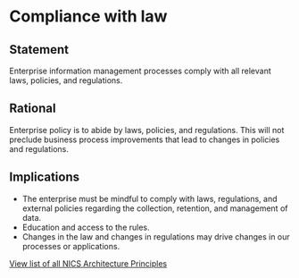 # Compliance with law

## Statement
Enterprise information management processes comply with all relevant laws, policies, and regulations.

## Rational
Enterprise policy is to abide by laws, policies, and regulations. This will not preclude business process improvements that lead to changes in policies and regulations.

## Implications
- The enterprise must be mindful to comply with laws, regulations, and external policies regarding the collection, retention, and management of data.
- Education and access to the rules.
- Changes in the law and changes in regulations may drive changes in our processes or applications.

[View list of all NICS Architecture Principles](../Architecture-Principles.md)